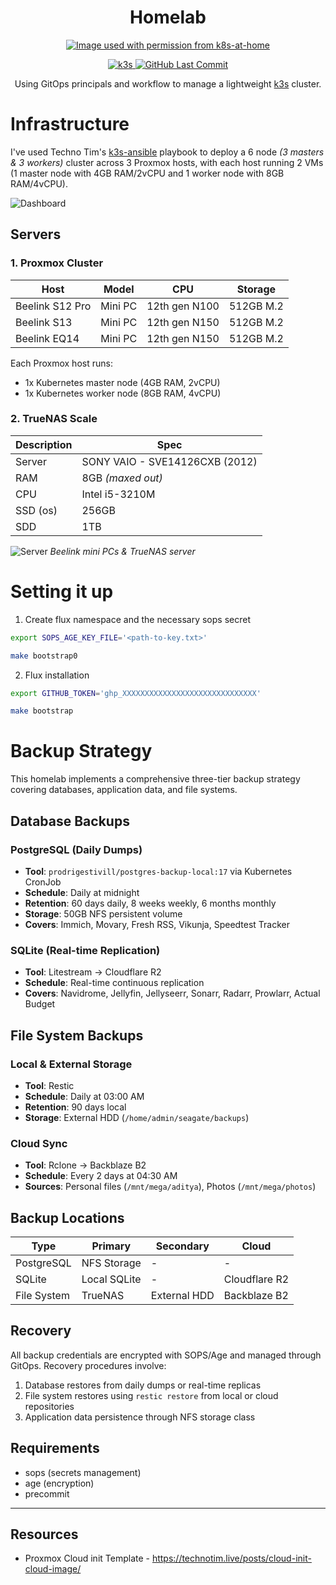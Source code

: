 <h1 align="center">
  Homelab
</h1>

<p align="center">
  <a href="https://github.com/k8s-at-home" alt="Image used with permission from k8s-at-home"><img alt="Image used with permission from k8s-at-home" src="https://avatars.githubusercontent.com/u/61287648" /></a>
</p>

<p align="center">
  <a href="https://k3s.io/">
    <img alt="k3s" src="https://img.shields.io/badge/k3s-v1.30.2-orange?logo=kubernetes&logoColor=white&style=flat-square">
  </a>
  <a href="https://github.com/adityathebe/homelab/commits/master">
    <img alt="GitHub Last Commit" src="https://img.shields.io/github/last-commit/adityathebe/homelab?logo=git&logoColor=white&color=purple&style=flat-square">
  </a>
</p>

<p align="center">
Using GitOps principals and workflow to manage a lightweight <a href="https://k3s.io">k3s</a> cluster.
</p>

# Infrastructure

I've used Techno Tim's [k3s-ansible](https://github.com/techno-tim/k3s-ansible) playbook to deploy a 6 node _(3 masters & 3 workers)_ cluster across 3 Proxmox hosts, with each host running 2 VMs (1 master node with 4GB RAM/2vCPU and 1 worker node with 8GB RAM/4vCPU).

![Dashboard](https://i.imgur.com/dceiTP6.png)

## Servers

### 1. Proxmox Cluster

| Host            | Model   | CPU           | Storage   |
| --------------- | ------- | ------------- | --------- |
| Beelink S12 Pro | Mini PC | 12th gen N100 | 512GB M.2 |
| Beelink S13     | Mini PC | 12th gen N150 | 512GB M.2 |
| Beelink EQ14    | Mini PC | 12th gen N150 | 512GB M.2 |

Each Proxmox host runs:

- 1x Kubernetes master node (4GB RAM, 2vCPU)
- 1x Kubernetes worker node (8GB RAM, 4vCPU)

### 2. TrueNAS Scale

| Description | Spec                           |
| ----------- | ------------------------------ |
| Server      | SONY VAIO - SVE14126CXB (2012) |
| RAM         | 8GB _(maxed out)_              |
| CPU         | Intel i5-3210M                 |
| SSD (os)    | 256GB                          |
| SDD         | 1TB                            |

![Server](https://i.imgur.com/NZUvI2A.jpg)
_Beelink mini PCs & TrueNAS server_

# Setting it up

1. Create flux namespace and the necessary sops secret

```bash
export SOPS_AGE_KEY_FILE='<path-to-key.txt>'

make bootstrap0
```

2. Flux installation

```bash
export GITHUB_TOKEN='ghp_XXXXXXXXXXXXXXXXXXXXXXXXXXXXXX'

make bootstrap
```

# Backup Strategy

This homelab implements a comprehensive three-tier backup strategy covering databases, application data, and file systems.

## Database Backups

### PostgreSQL (Daily Dumps)

- **Tool**: `prodrigestivill/postgres-backup-local:17` via Kubernetes CronJob
- **Schedule**: Daily at midnight
- **Retention**: 60 days daily, 8 weeks weekly, 6 months monthly
- **Storage**: 50GB NFS persistent volume
- **Covers**: Immich, Movary, Fresh RSS, Vikunja, Speedtest Tracker

### SQLite (Real-time Replication)

- **Tool**: Litestream → Cloudflare R2
- **Schedule**: Real-time continuous replication
- **Covers**: Navidrome, Jellyfin, Jellyseerr, Sonarr, Radarr, Prowlarr, Actual Budget

## File System Backups

### Local & External Storage

- **Tool**: Restic
- **Schedule**: Daily at 03:00 AM
- **Retention**: 90 days local
- **Storage**: External HDD (`/home/admin/seagate/backups`)

### Cloud Sync

- **Tool**: Rclone → Backblaze B2
- **Schedule**: Every 2 days at 04:30 AM
- **Sources**: Personal files (`/mnt/mega/aditya`), Photos (`/mnt/mega/photos`)

## Backup Locations

| Type        | Primary      | Secondary    | Cloud         |
| ----------- | ------------ | ------------ | ------------- |
| PostgreSQL  | NFS Storage  | -            | -             |
| SQLite      | Local SQLite | -            | Cloudflare R2 |
| File System | TrueNAS      | External HDD | Backblaze B2  |

## Recovery

All backup credentials are encrypted with SOPS/Age and managed through GitOps. Recovery procedures involve:

1. Database restores from daily dumps or real-time replicas
2. File system restores using `restic restore` from local or cloud repositories
3. Application data persistence through NFS storage class

## Requirements

- sops (secrets management)
- age (encryption)
- precommit

---

## Resources

- Proxmox Cloud init Template - https://technotim.live/posts/cloud-init-cloud-image/
